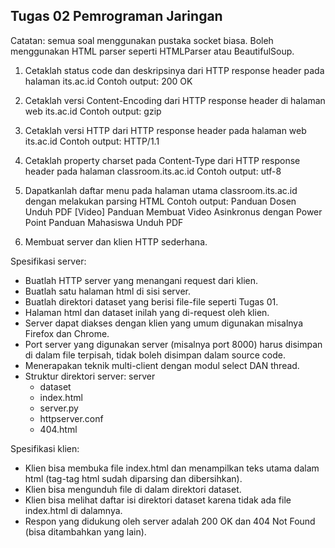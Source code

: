 Tugas 02 Pemrograman Jaringan
----------------

Catatan: semua soal menggunakan pustaka socket biasa. Boleh menggunakan HTML parser seperti HTMLParser atau BeautifulSoup.
1. Cetaklah status code dan deskripsinya dari HTTP response header pada halaman its.ac.id
   Contoh output: 200 OK
   
2. Cetaklah versi Content-Encoding dari HTTP response header di halaman web its.ac.id
   Contoh output: gzip
   
3. Cetaklah versi HTTP dari HTTP response header pada halaman web its.ac.id
   Contoh output: HTTP/1.1
   
4. Cetaklah property charset pada Content-Type dari HTTP response header pada halaman classroom.its.ac.id
   Contoh output: utf-8
   
5. Dapatkanlah daftar menu pada halaman utama classroom.its.ac.id dengan melakukan parsing HTML 
   Contoh output: 
   Panduan Dosen
	Unduh PDF
	[Video] Panduan Membuat Video Asinkronus dengan Power Point
   Panduan Mahasiswa
	Unduh PDF
   
6. Membuat server dan klien HTTP sederhana.   

Spesifikasi server:
- Buatlah HTTP server yang menangani request dari klien. 
- Buatlah satu halaman html di sisi server.
- Buatlah direktori dataset yang berisi file-file seperti Tugas 01.
- Halaman html dan dataset inilah yang di-request oleh klien. 
- Server dapat diakses dengan klien yang umum digunakan misalnya Firefox dan Chrome.
- Port server yang digunakan server (misalnya port 8000) harus disimpan di dalam file terpisah, tidak boleh disimpan dalam source code.
- Menerapakan teknik multi-client dengan modul select DAN thread.
- Struktur direktori server:
  server
	- dataset
	- index.html	
	- server.py
	- httpserver.conf
	- 404.html

Spesifikasi klien:
- Klien bisa membuka file index.html dan menampilkan teks utama dalam html (tag-tag html sudah diparsing dan dibersihkan).
- Klien bisa mengunduh file di dalam direktori dataset.
- Klien bisa melihat daftar isi direktori dataset karena tidak ada file index.html di dalamnya. 
- Respon yang didukung oleh server adalah 200 OK dan 404 Not Found (bisa ditambahkan yang lain). 
